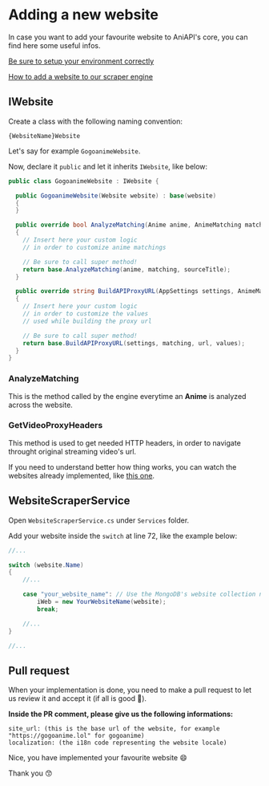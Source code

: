 # Adding a new website

In case you want to add your favourite website to AniAPI's core, you can find here some useful infos.

[Be sure to setup your environment correctly](https://github.com/AniAPI-Team/AniAPI/tree/main/GETTING_STARTED.md)

[How to add a website to our scraper engine](https://github.com/AniAPI-Team/AniAPI/blob/main/ScraperEngine)

## IWebsite

Create a class with the following naming convention:

`{WebsiteName}Website`

Let's say for example `GogoanimeWebsite`.

Now, declare it `public` and let it inherits `IWebsite`, like below:

```csharp
public class GogoanimeWebsite : IWebsite {

  public GogoanimeWebsite(Website website) : base(website)
  {
  }

  public override bool AnalyzeMatching(Anime anime, AnimeMatching matching, string sourceTitle)
  {
    // Insert here your custom logic
    // in order to customize anime matchings

    // Be sure to call super method!
    return base.AnalyzeMatching(anime, matching, sourceTitle);
  }

  public override string BuildAPIProxyURL(AppSettings settings, AnimeMatching matching, string url, Dictionary<string, string> values = null)
  {
    // Insert here your custom logic
    // in order to customize the values
    // used while building the proxy url

    // Be sure to call super method!
    return base.BuildAPIProxyURL(settings, matching, url, values);
  }
}
```

### AnalyzeMatching

This is the method called by the engine everytime an **Anime** is analyzed across the website.

### GetVideoProxyHeaders

This method is used to get needed HTTP headers, in order to navigate throught original streaming video's url.

If you need to understand better how thing works, you can watch the websites already implemented, like [this one](https://github.com/AniAPI-Team/AniAPI/blob/main/SyncService/Models/Websites/GogoanimeWebsite.cs).

## WebsiteScraperService

Open `WebsiteScraperService.cs` under `Services` folder.

Add your website inside the `switch` at line 72, like the example below:
```csharp
//...

switch (website.Name)
{
    //...

    case "your_website_name": // Use the MongoDB's website collection name here!
        iWeb = new YourWebsiteName(website);
        break;

    //...
}

//...
```

## Pull request

When your implementation is done, you need to make a pull request to let us review it and accept it (if all is good 🧐).

**Inside the PR comment, please give us the following informations:**

```
site_url: (this is the base url of the website, for example "https://gogoanime.lol" for gogoanime)
localization: (the i18n code representing the website locale)
```

Nice, you have implemented your favourite website 😄

Thank you 😙
